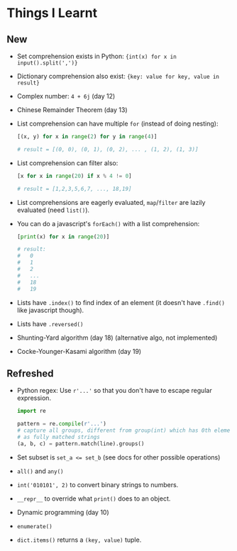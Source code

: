 # Things I Learnt

## New

- Set comprehension exists in Python: `{int(x) for x in input().split(',')}`
- Dictionary comprehension also exist: `{key: value for key, value in result}`
- Complex number: `4 + 6j` (day 12)
- Chinese Remainder Theorem (day 13)
- List comprehension can have multiple `for` (instead of doing nesting):

  ```python
  [(x, y) for x in range(2) for y in range(4)]

  # result = [(0, 0), (0, 1), (0, 2), ... , (1, 2), (1, 3)]
  ```

- List comprehension can filter also:

  ```python
  [x for x in range(20) if x % 4 != 0]

  # result = [1,2,3,5,6,7, ..., 18,19]
  ```

- List comprehensions are eagerly evaluated, `map`/`filter` are lazily
  evaluated (need `list()`).
- You can do a javascript's `forEach()` with a list comprehension:

  ```python
  [print(x) for x in range(20)]

  # result:
  #   0
  #   1
  #   2
  #   ...
  #   18
  #   19
  ```

- Lists have `.index()` to find index of an element (it doesn't have `.find()`
  like javascript though).
- Lists have `.reversed()`
- Shunting-Yard algorithm (day 18) (alternative algo, not implemented)
- Cocke-Younger-Kasami algorithm (day 19)

## Refreshed

- Python regex: Use `r'...'` so that you don't have to escape regular
  expression.

  ```python
  import re

  pattern = re.compile(r'...')
  # capture all groups, different from group(int) which has 0th element
  # as fully matched strings
  (a, b, c) = pattern.match(line).groups()
  ```

- Set subset is `set_a <= set_b` (see docs for other possible operations)
- `all()` and `any()`
- `int('010101', 2)` to convert binary strings to numbers.
- `__repr__` to override what `print()` does to an object.
- Dynamic programming (day 10)
- `enumerate()`
- `dict.items()` returns a `(key, value)` tuple.
